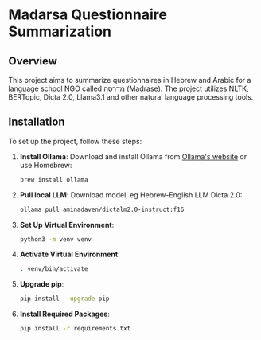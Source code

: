 # Madarsa Questionnaire Summarization

## Overview

This project aims to summarize questionnaires in Hebrew and Arabic for a language school NGO called מדרסה (Madrase). The project utilizes NLTK, BERTopic, Dicta 2.0, Llama3.1 and other natural language processing tools.


## Installation

To set up the project, follow these steps:

1. **Install Ollama**: Download and install Ollama from [Ollama's website](https://ollama.com/download) or use Homebrew:
    ```bash
    brew install ollama
    ```

2. **Pull local LLM**: Download model, eg Hebrew-English LLM Dicta 2.0:
    ```bash
    ollama pull aminadaven/dictalm2.0-instruct:f16
    ```

3. **Set Up Virtual Environment**:
    ```bash
    python3 -m venv venv
    ```

4. **Activate Virtual Environment**:
    ```bash
    . venv/bin/activate
    ```

5. **Upgrade pip**:
    ```bash
    pip install --upgrade pip
    ```

6. **Install Required Packages**:
    ```bash
    pip install -r requirements.txt
    ```
